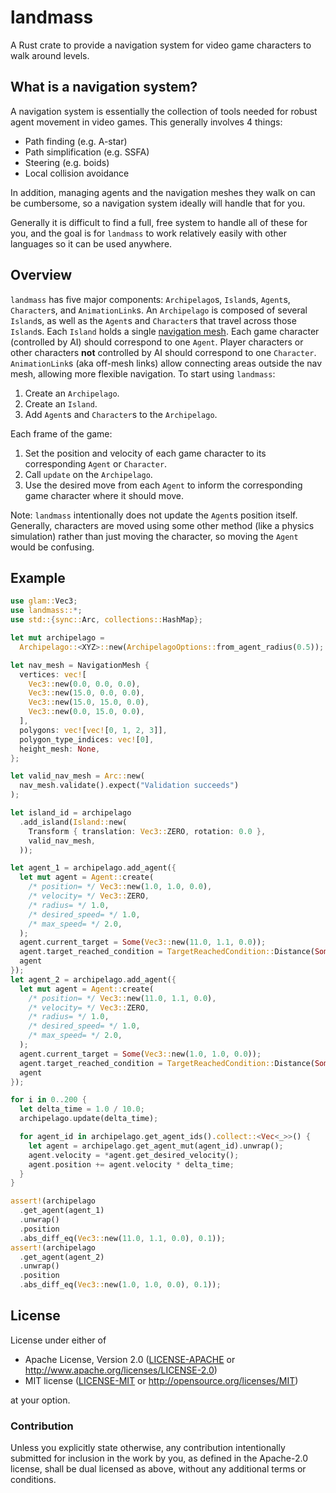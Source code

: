 # landmass

A Rust crate to provide a navigation system for video game characters to walk
around levels.

## What is a navigation system?

A navigation system is essentially the collection of tools needed for robust
agent movement in video games. This generally involves 4 things:

- Path finding (e.g. A-star)
- Path simplification (e.g. SSFA)
- Steering (e.g. boids)
- Local collision avoidance

In addition, managing agents and the navigation meshes they walk on can be
cumbersome, so a navigation system ideally will handle that for you.

Generally it is difficult to find a full, free system to handle all of these for
you, and the goal is for `landmass` to work relatively easily with other
languages so it can be used anywhere.

## Overview

`landmass` has five major components: `Archipelago`s, `Island`s, `Agent`s,
`Character`s, and `AnimationLink`s. An `Archipelago` is composed of several
`Island`s, as well as the `Agent`s and `Character`s that travel across those
`Island`s. Each `Island` holds a single
[navigation mesh](https://en.wikipedia.org/wiki/Navigation_mesh). Each game
character (controlled by AI) should correspond to one `Agent`. Player characters
or other characters **not** controlled by AI should correspond to one
`Character`. `AnimationLink`s (aka off-mesh links) allow connecting areas
outside the nav mesh, allowing more flexible navigation. To start using
`landmass`:

1. Create an `Archipelago`.
2. Create an `Island`.
3. Add `Agent`s and `Character`s to the `Archipelago`.

Each frame of the game:

1. Set the position and velocity of each game character to its corresponding
   `Agent` or `Character`.
2. Call `update` on the `Archipelago`.
3. Use the desired move from each `Agent` to inform the corresponding game
   character where it should move.

Note: `landmass` intentionally does not update the `Agent`s position itself.
Generally, characters are moved using some other method (like a physics
simulation) rather than just moving the character, so moving the `Agent` would
be confusing.

## Example

```rust
use glam::Vec3;
use landmass::*;
use std::{sync::Arc, collections::HashMap};

let mut archipelago =
  Archipelago::<XYZ>::new(ArchipelagoOptions::from_agent_radius(0.5));

let nav_mesh = NavigationMesh {
  vertices: vec![
    Vec3::new(0.0, 0.0, 0.0),
    Vec3::new(15.0, 0.0, 0.0),
    Vec3::new(15.0, 15.0, 0.0),
    Vec3::new(0.0, 15.0, 0.0),
  ],
  polygons: vec![vec![0, 1, 2, 3]],
  polygon_type_indices: vec![0],
  height_mesh: None,
};

let valid_nav_mesh = Arc::new(
  nav_mesh.validate().expect("Validation succeeds")
);

let island_id = archipelago
  .add_island(Island::new(
    Transform { translation: Vec3::ZERO, rotation: 0.0 },
    valid_nav_mesh,
  ));

let agent_1 = archipelago.add_agent({
  let mut agent = Agent::create(
    /* position= */ Vec3::new(1.0, 1.0, 0.0),
    /* velocity= */ Vec3::ZERO,
    /* radius= */ 1.0,
    /* desired_speed= */ 1.0,
    /* max_speed= */ 2.0,
  );
  agent.current_target = Some(Vec3::new(11.0, 1.1, 0.0));
  agent.target_reached_condition = TargetReachedCondition::Distance(Some(0.01));
  agent
});
let agent_2 = archipelago.add_agent({
  let mut agent = Agent::create(
    /* position= */ Vec3::new(11.0, 1.1, 0.0),
    /* velocity= */ Vec3::ZERO,
    /* radius= */ 1.0,
    /* desired_speed= */ 1.0,
    /* max_speed= */ 2.0,
  );
  agent.current_target = Some(Vec3::new(1.0, 1.0, 0.0));
  agent.target_reached_condition = TargetReachedCondition::Distance(Some(0.01));
  agent
});

for i in 0..200 {
  let delta_time = 1.0 / 10.0;
  archipelago.update(delta_time);

  for agent_id in archipelago.get_agent_ids().collect::<Vec<_>>() {
    let agent = archipelago.get_agent_mut(agent_id).unwrap();
    agent.velocity = *agent.get_desired_velocity();
    agent.position += agent.velocity * delta_time;
  }
}

assert!(archipelago
  .get_agent(agent_1)
  .unwrap()
  .position
  .abs_diff_eq(Vec3::new(11.0, 1.1, 0.0), 0.1));
assert!(archipelago
  .get_agent(agent_2)
  .unwrap()
  .position
  .abs_diff_eq(Vec3::new(1.0, 1.0, 0.0), 0.1));
```

## License

License under either of

- Apache License, Version 2.0 ([LICENSE-APACHE](LICENSE-APACHE) or <http://www.apache.org/licenses/LICENSE-2.0>)
- MIT license ([LICENSE-MIT](LICENSE-MIT) or <http://opensource.org/licenses/MIT>)

at your option.

### Contribution

Unless you explicitly state otherwise, any contribution intentionally submitted
for inclusion in the work by you, as defined in the Apache-2.0 license, shall
be dual licensed as above, without any additional terms or conditions.
